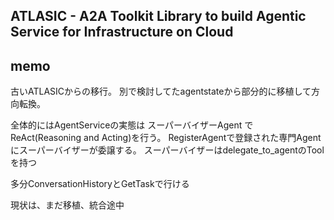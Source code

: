 ## ATLASIC - A2A Toolkit Library to build Agentic Service for Infrastructure on Cloud

## memo 

古いATLASICからの移行。
別で検討してたagentstateから部分的に移植して方向転換。

全体的にはAgentServiceの実態は スーパーバイザーAgent で ReAct(Reasoning and Acting)を行う。
RegisterAgentで登録された専門Agentにスーパーバイザーが委譲する。
スーパーバイザーはdelegate_to_agentのToolを持つ

多分ConversationHistoryとGetTaskで行ける

現状は、まだ移植、統合途中
